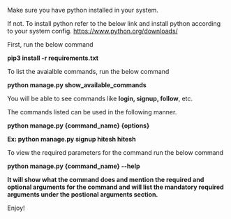 Make sure you have python installed in your system.

If not. To install python refer to the below link and install python according to your system config.
https://www.python.org/downloads/

First, run the below command

**pip3 install -r requirements.txt**


To list the avaialble commands, run the below command

**python manage.py show_available_commands**


You will be able to see commands like **login, signup, follow**, etc.

The commands listed can be used in the following manner.

**python manage.py {command_name} {options}**

**Ex: python manage.py signup hitesh hitesh**


To view the required parameters for the command run the below command

**python manage.py {command_name} --help**


**It will show what the command does and mention the required and optional arguments for the command and will list the mandatory required arguments under the postional arguments section.**

Enjoy!
